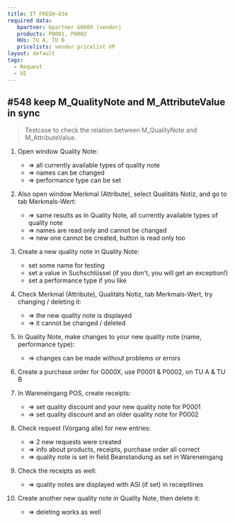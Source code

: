 ```yaml
---
title: IT FRESH-834
required data:
   bpartner: bpartner G000X (vendor)
   products: P0001, P0002
   HUs: TU A, TU B
   pricelists: vendor pricelist VP   
layout: default
tags:
  - Request
  - UI
---
```

## #548 keep M_QualityNote and M_AttributeValue in sync

> Testcase to check the relation between M_QualityNote and M_AttributeValue.

1. Open window Quality Note:
	* => all currently available types of quality note
	* => names can be changed
	* => performance type can be set

1. Also open window Merkmal (Attribute), select Qualitäts Notiz, and go to tab Merkmals-Wert:
	* => same results as in Quality Note, all currently available types of quality note
	* => names are read only and cannot be changed
	* => new one cannot be created, button is read only too
	
1. Create a new quality note in Quality Note:
	* set some name for testing
	* set a value in Suchschlüssel (if you don't, you will get an exception!)
	* set a performance type if you like
	
1. Check Merkmal (Attribute), Qualitäts Notiz, tab Merkmals-Wert, try changing / deleting it:
	* => the new quality note is displayed
	* => it cannot be changed / deleted
	
1. In Quality Note, make changes to your new quality note (name, performance type):
	* => changes can be made without problems or errors
	
1. Create a purchase order for G000X, use P0001 & P0002, on TU A & TU B

1. In Wareneingang POS, create receipts:
	* => set quality discount and your new quality note for P0001
	* => set quality discount and an older quality note for P0002
	
1. Check request (Vorgang alle) for new entries:
	* => 2 new requests were created
	* => info about products, receipts, purchase order all correct
	* => quality note is set in field Beanstandung as set in Wareneingang
	
1. Check the receipts as well:
	* => quality notes are displayed with ASI (if set) in receiptlines
	
1. Create another new quality note in Quality Note, then delete it:
	* => deleting works as well